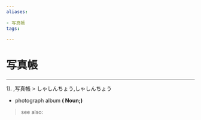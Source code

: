 ```yaml
---
aliases:
    
- 写真帳
tags:
    
---
```


# 写真帳
---
1).
,写真帳 > しゃしんちょう,しゃしんちょう

- photograph album
**( Noun;)**
> see also: 
            